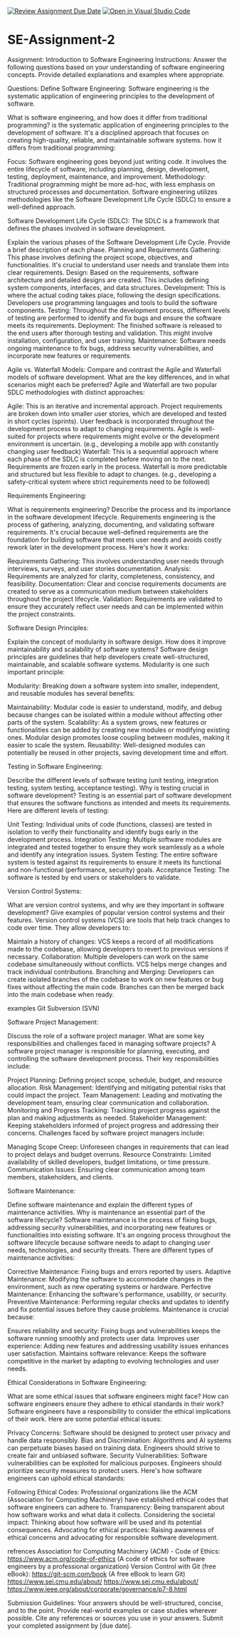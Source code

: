 [![Review Assignment Due Date](https://classroom.github.com/assets/deadline-readme-button-24ddc0f5d75046c5622901739e7c5dd533143b0c8e959d652212380cedb1ea36.svg)](https://classroom.github.com/a/-ucQIGTc)
[![Open in Visual Studio Code](https://classroom.github.com/assets/open-in-vscode-718a45dd9cf7e7f842a935f5ebbe5719a5e09af4491e668f4dbf3b35d5cca122.svg)](https://classroom.github.com/online_ide?assignment_repo_id=15236749&assignment_repo_type=AssignmentRepo)
# SE-Assignment-2
Assignment: Introduction to Software Engineering
Instructions:
Answer the following questions based on your understanding of software engineering concepts. Provide detailed explanations and examples where appropriate.

Questions:
Define Software Engineering: 
Software engineering is the systematic application of engineering principles to the development of software.

What is software engineering, and how does it differ from traditional programming?
 is the systematic application of engineering principles to the development of software. It's a disciplined approach that focuses on creating high-quality, reliable, and maintainable software systems.
  how it differs from traditional programming:

Focus: Software engineering goes beyond just writing code. It involves the entire lifecycle of software, including planning, design, development, testing, deployment, maintenance, and improvement.
Methodology: Traditional programming might be more ad-hoc, with less emphasis on structured processes and documentation. Software engineering utilizes methodologies like the Software Development Life Cycle (SDLC) to ensure a well-defined approach.

Software Development Life Cycle (SDLC):
The SDLC is a framework that defines the phases involved in software development. 

Explain the various phases of the Software Development Life Cycle. Provide a brief description of each phase.
Planning and Requirements Gathering: This phase involves defining the project scope, objectives, and functionalities. It's crucial to understand user needs and translate them into clear requirements.
Design: Based on the requirements, software architecture and detailed designs are created. This includes defining system components, interfaces, and data structures.
Development: This is where the actual coding takes place, following the design specifications. Developers use programming languages and tools to build the software components.
Testing: Throughout the development process, different levels of testing are performed to identify and fix bugs and ensure the software meets its requirements.
Deployment: The finished software is released to the end users after thorough testing and validation. This might involve installation, configuration, and user training.
Maintenance: Software needs ongoing maintenance to fix bugs, address security vulnerabilities, and incorporate new features or requirements.

Agile vs. Waterfall Models:
Compare and contrast the Agile and Waterfall models of software development. What are the key differences, and in what scenarios might each be preferred?
Agile and Waterfall are two popular SDLC methodologies with distinct approaches:

Agile: This is an iterative and incremental approach. Project requirements are broken down into smaller user stories, which are developed and tested in short cycles (sprints). User feedback is incorporated throughout the development process to adapt to changing requirements. Agile is well-suited for projects where requirements might evolve or the development environment is uncertain. (e.g., developing a mobile app with constantly changing user feedback)
Waterfall: This is a sequential approach where each phase of the SDLC is completed before moving on to the next. Requirements are frozen early in the process. Waterfall is more predictable and structured but less flexible to adapt to changes. (e.g., developing a safety-critical system where strict requirements need to be followed)

Requirements Engineering:

What is requirements engineering? Describe the process and its importance in the software development lifecycle.
Requirements engineering is the process of gathering, analyzing, documenting, and validating software requirements. It's crucial because well-defined requirements are the foundation for building software that meets user needs and avoids costly rework later in the development process. Here's how it works:

Requirements Gathering: This involves understanding user needs through interviews, surveys, and user stories documentation.
Analysis: Requirements are analyzed for clarity, completeness, consistency, and feasibility.
Documentation: Clear and concise requirements documents are created to serve as a communication medium between stakeholders throughout the project lifecycle.
Validation: Requirements are validated to ensure they accurately reflect user needs and can be implemented within the project constraints.

Software Design Principles:

Explain the concept of modularity in software design. How does it improve maintainability and scalability of software systems?
Software design principles are guidelines that help developers create well-structured, maintainable, and scalable software systems. Modularity is one such important principle:

Modularity: Breaking down a software system into smaller, independent, and reusable modules has several benefits:

Maintainability: Modular code is easier to understand, modify, and debug because changes can be isolated within a module without affecting other parts of the system.
Scalability: As a system grows, new features or functionalities can be added by creating new modules or modifying existing ones. Modular design promotes loose coupling between modules, making it easier to scale the system.
Reusability: Well-designed modules can potentially be reused in other projects, saving development time and effort.

Testing in Software Engineering:

Describe the different levels of software testing (unit testing, integration testing, system testing, acceptance testing). Why is testing crucial in software development?
Testing is an essential part of software development that ensures the software functions as intended and meets its requirements. Here are different levels of testing:

Unit Testing: Individual units of code (functions, classes) are tested in isolation to verify their functionality and identify bugs early in the development process.
Integration Testing: Multiple software modules are integrated and tested together to ensure they work seamlessly as a whole and identify any integration issues.
System Testing: The entire software system is tested against its requirements to ensure it meets its functional and non-functional (performance, security) goals.
Acceptance Testing: The software is tested by end users or stakeholders to validate.

Version Control Systems:

What are version control systems, and why are they important in software development? Give examples of popular version control systems and their features.
Version control systems (VCS) are tools that help track changes to code over time. They allow developers to:

Maintain a history of changes: VCS keeps a record of all modifications made to the codebase, allowing developers to revert to previous versions if necessary.
Collaboration: Multiple developers can work on the same codebase simultaneously without conflicts. VCS helps merge changes and track individual contributions.
Branching and Merging: Developers can create isolated branches of the codebase to work on new features or bug fixes without affecting the main code. Branches can then be merged back into the main codebase when ready.

examples
Git
Subversion (SVN)

Software Project Management:

Discuss the role of a software project manager. What are some key responsibilities and challenges faced in managing software projects?
A software project manager is responsible for planning, executing, and controlling the software development process. Their key responsibilities include:

Project Planning: Defining project scope, schedule, budget, and resource allocation.
Risk Management: Identifying and mitigating potential risks that could impact the project.
Team Management: Leading and motivating the development team, ensuring clear communication and collaboration.
Monitoring and Progress Tracking: Tracking project progress against the plan and making adjustments as needed.
Stakeholder Management: Keeping stakeholders informed of project progress and addressing their concerns.
Challenges faced by software project managers include:

Managing Scope Creep: Unforeseen changes in requirements that can lead to project delays and budget overruns.
Resource Constraints: Limited availability of skilled developers, budget limitations, or time pressure.
Communication Issues: Ensuring clear communication among team members, stakeholders, and clients.

Software Maintenance:

Define software maintenance and explain the different types of maintenance activities. Why is maintenance an essential part of the software lifecycle?
Software maintenance is the process of fixing bugs, addressing security vulnerabilities, and incorporating new features or functionalities into existing software. It's an ongoing process throughout the software lifecycle because software needs to adapt to changing user needs, technologies, and security threats. There are different types of maintenance activities:

Corrective Maintenance: Fixing bugs and errors reported by users.
Adaptive Maintenance: Modifying the software to accommodate changes in the environment, such as new operating systems or hardware.
Perfective Maintenance: Enhancing the software's performance, usability, or security.
Preventive Maintenance: Performing regular checks and updates to identify and fix potential issues before they cause problems.
Maintenance is crucial because:

Ensures reliability and security: Fixing bugs and vulnerabilities keeps the software running smoothly and protects user data.
Improves user experience: Adding new features and addressing usability issues enhances user satisfaction.
Maintains software relevance: Keeps the software competitive in the market by adapting to evolving technologies and user needs.

Ethical Considerations in Software Engineering:

What are some ethical issues that software engineers might face? How can software engineers ensure they adhere to ethical standards in their work?
Software engineers have a responsibility to consider the ethical implications of their work. Here are some potential ethical issues:

Privacy Concerns: Software should be designed to protect user privacy and handle data responsibly.
Bias and Discrimination: Algorithms and AI systems can perpetuate biases based on training data. Engineers should strive to create fair and unbiased software.
Security Vulnerabilities: Software vulnerabilities can be exploited for malicious purposes. Engineers should prioritize security measures to protect users.
Here's how software engineers can uphold ethical standards:

Following Ethical Codes: Professional organizations like the ACM (Association for Computing Machinery) have established ethical codes that software engineers can adhere to.
Transparency: Being transparent about how software works and what data it collects.
Considering the societal impact: Thinking about how software will be used and its potential consequences.
Advocating for ethical practices: Raising awareness of ethical concerns and advocating for responsible software development.

refrences
Association for Computing Machinery (ACM) - Code of Ethics: https://www.acm.org/code-of-ethics (A code of ethics for software engineers by a professional organization)
Version Control with Git (free eBook): https://git-scm.com/book (A free eBook to learn Git) 
https://www.sei.cmu.edu/about/
https://www.sei.cmu.edu/about/
https://www.ieee.org/about/corporate/governance/p7-8.html

Submission Guidelines:
Your answers should be well-structured, concise, and to the point.
Provide real-world examples or case studies wherever possible.
Cite any references or sources you use in your answers.
Submit your completed assignment by [due date].